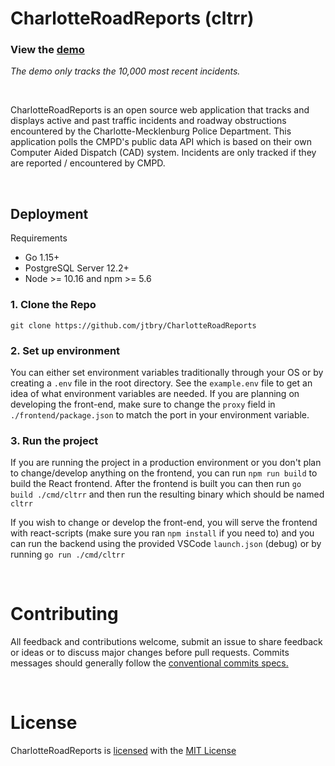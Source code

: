 # CharlotteRoadReports (cltrr)
### View the [demo](https://cltrr.herokuapp.com/)
*The demo only tracks the 10,000 most recent incidents.*

<br />

CharlotteRoadReports is an open source web application that tracks and displays active and past traffic incidents and roadway obstructions encountered by the Charlotte-Mecklenburg Police Department. This application polls the CMPD's public data API which is based on their own Computer Aided Dispatch (CAD) system. Incidents are only tracked if they are reported / encountered by CMPD.

<br />

## Deployment
Requirements
* Go 1.15+
* PostgreSQL Server 12.2+
* Node >= 10.16 and npm >= 5.6 

### 1. Clone the Repo
`git clone https://github.com/jtbry/CharlotteRoadReports`

### 2. Set up environment
You can either set environment variables traditionally through your OS or by creating a `.env` file in the root directory. See the `example.env` file to get an idea of what environment variables are needed. If you are planning on developing the front-end, make sure to change the `proxy` field in `./frontend/package.json` to match the port in your environment variable.

### 3. Run the project
If you are running the project in a production environment or you don't plan to change/develop anything on the frontend, you can run `npm run build` to build the React frontend. After the frontend is built you can then run `go build ./cmd/cltrr` and then run the resulting binary which should be named `cltrr`

If you wish to change or develop the front-end, you will serve the frontend with react-scripts (make sure you ran `npm install` if you need to) and you can run the backend using the provided VSCode `launch.json` (debug) or by running `go run ./cmd/cltrr`

<br />

# Contributing
All feedback and contributions welcome, submit an issue to share feedback or ideas or to discuss major changes before pull requests. Commits messages should generally follow the [conventional commits specs.](https://www.conventionalcommits.org/en/v1.0.0/#summary)

<br />

# License
CharlotteRoadReports is [licensed](/LICENSE) with the [MIT License](https://spdx.org/licenses/MIT.html)